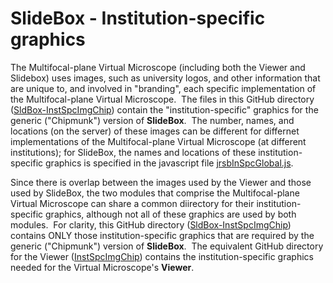 # SlideBox - Institution-specific graphics

The Multifocal-plane Virtual Microscope (including both the Viewer and Slidebox) uses images, such as university logos, and other information that are unique to, and involved in "branding", each specific implementation of the Multifocal-plane Virtual Microscope.&nbsp; The files in this GitHub directory ([SldBox-InstSpcImgChip](https://github.com/MFPvirtual-microscope/SlideBox/tree/main/SldBox-InstSpcImgChip)) contain the "institution-specific" graphics for the generic ("Chipmunk") version of **SlideBox**.&nbsp; The number, names, and locations (on the server) of these images can be different for differnet implementations of the Multifocal-plane Virtual Microscope (at different institutions); for SlideBox, the names and locations of these institution-specific graphics is specified in the javascript file [jrsbInSpcGlobal.js](https://github.com/MFPvirtual-microscope/SlideBox/blob/main/SldBox-HTMLclient/jrsbInSpcGlobal.js).

Since there is overlap between the images used by the Viewer and those used by SlideBox, the two modules that comprise the Multifocal-plane Virtual Microscope can share a common diirectory for their institution-specific graphics, although not all of these graphics are used by both modules.&nbsp; For clarity, this GitHub directory ([SldBox-InstSpcImgChip](https://github.com/MFPvirtual-microscope/SlideBox/tree/main/SldBox-InstSpcImgChip)) contains ONLY those institution-specific graphics that are required by the generic ("Chipmunk") version of **SlideBox**.&nbsp; The equivalent GitHub directory for the Viewer ([InstSpcImgChip](https://github.com/MFPvirtual-microscope/Viewer/tree/main/InstSpcImgChip)) contains the institution-specific graphics needed for the Virtual Microscope's **Viewer**.
